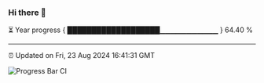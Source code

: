 ### Hi there 👋

⏳ Year progress { ███████████████████▁▁▁▁▁▁▁▁▁▁▁ } 64.40 %

---

⏰ Updated on Fri, 23 Aug 2024 16:41:31 GMT

![Progress Bar CI](https://github.com/IshwaranRudhara/GIT-ACTION/workflows/Progress%20Bar%20CI/badge.svg)
